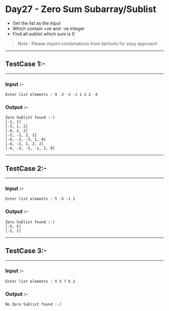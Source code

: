 # Day27 - Zero Sum Subarray/Sublist

- Get the list as the input
- Which contain +ve and -ve integer
- Find all sublist which sum is 0
> Note : Please import combinations from itertools for easy approach
---
## TestCase 1:-
---
### Input :-
```
Enter list elements : 9 -3 -3 -1 1 2 2 -4
```
### Output :-
```
Zero Sublist found :-)
[-1, 1]
[-3, 1, 2]
[-4, 2, 2]
[-3, -1, 2, 2]
[-4, -3, -3, 1, 9]
[-4, -1, 1, 2, 2]
[-4, -3, -3, -1, 2, 9]
```
---
## TestCase 2:-
---
### Input :-
```
Enter list elements : 5 -5 -1 1
```
### Output :-
```
Zero Sublist found :-)
[-5, 5]
[-1, 1]
```
---
## TestCase 3:-
---
### Input :-
```
Enter list elements : 5 5 7 6 2
```
### Output :-
```
No Zero Sublist found :-(
```